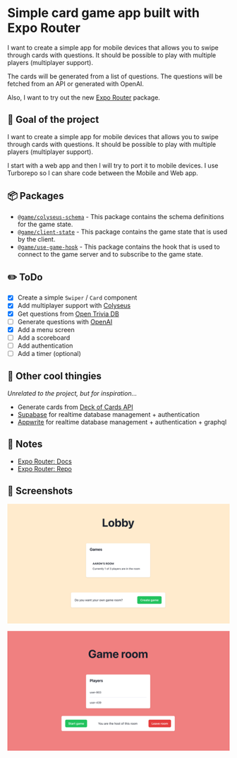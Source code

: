 # Simple card game app built with Expo Router

I want to create a simple app for mobile devices that allows you to swipe through cards with questions. It should be
possible to play with multiple players (multiplayer support).

The cards will be generated from a list of questions. The questions will be fetched from an API or generated with
OpenAI.

Also, I want to try out the new [Expo Router](https://expo.github.io/router) package.

## 🥅 Goal of the project

I want to create a simple app for mobile devices that allows you to swipe through cards with questions.
It should be possible to play with multiple players (multiplayer support).

I start with a web app and then I will try to port it to mobile devices. I use Turborepo so I can share code between the
Mobile and Web app.

## 📦 Packages

- [`@game/colyseus-schema`](https://github.com/aaron5670/drinking-game-app/tree/main/packages/game-colyseus-schema) - This package contains the schema definitions for the game state.
- [`@game/client-state`](https://github.com/aaron5670/drinking-game-app/tree/main/packages/game-client-state) - This package contains the game state that is used by the client.
- [`@game/use-game-hook`](https://github.com/aaron5670/drinking-game-app/tree/main/packages/game-use-game-hook) - This package contains the hook that is used to connect to the game server and to subscribe to
  the game state.

## ✏️ ToDo

- [x] Create a simple `Swiper` / `Card` component
- [x] Add multiplayer support with [Colyseus](https://www.colyseus.io/)
- [x] Get questions from [Open Trivia DB](https://opentdb.com/)
- [ ] Generate questions with [OpenAI](https://openai.com/)
- [x] Add a menu screen
- [ ] Add a scoreboard
- [ ] Add authentication
- [ ] Add a timer (optional)

## 💯 Other cool thingies

_Unrelated to the project, but for inspiration..._

- Generate cards from [Deck of Cards API](https://deckofcardsapi.com/)
- [Supabase](https://supabase.io/) for realtime database management + authentication
- [Appwrite](https://appwrite.io/) for realtime database management + authentication + graphql

## 📝 Notes

- [Expo Router: Docs](https://expo.github.io/router)
- [Expo Router: Repo](https://github.com/expo/router)

## 📸 Screenshots

![img.png](img.png)

![img_1.png](img_1.png)
